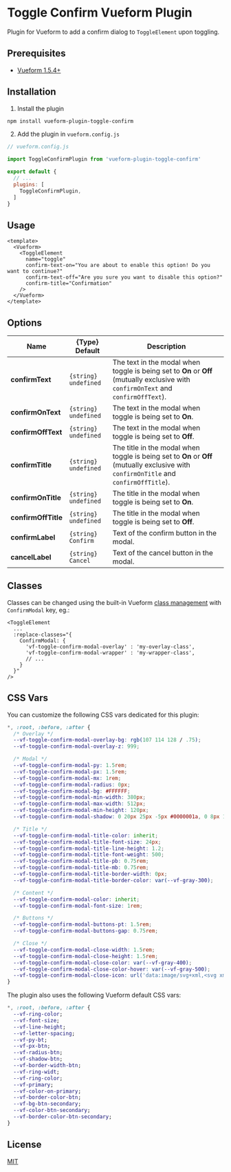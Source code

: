 # Toggle Confirm Vueform Plugin

Plugin for Vueform to add a confirm dialog to `ToggleElement` upon toggling.

## Prerequisites

- [Vueform 1.5.4+](https://github.com/vueform/vueform)

## Installation

1. Install the plugin

```bash
npm install vueform-plugin-toggle-confirm
```

2. Add the plugin in `vueform.config.js`

```js
// vueform.config.js

import ToggleConfirmPlugin from 'vueform-plugin-toggle-confirm'

export default {
  // ...
  plugins: [
    ToggleConfirmPlugin,
  ]
}

```

## Usage

```vue
<template>
  <Vueform>
    <ToggleElement
      name="toggle"
      confirm-text-on="You are about to enable this option! Do you want to continue?"
      confirm-text-off="Are you sure you want to disable this option?"
      confirm-title="Confirmation"
    />
  </Vueform>
</template>
```

## Options

| Name | {Type} Default | Description |
| --- | --- | --- |
| **confirmText** | `{string} undefined` | The text in the modal when toggle is being set to **On** or **Off** (mutually exclusive with `confirmOnText` and `confirmOffText`). |
| **confirmOnText** | `{string} undefined` | The text in the modal when toggle is being set to **On**. |
| **confirmOffText** | `{string} undefined` | The text in the modal when toggle is being set to **Off**. |
| **confirmTitle** | `{string} undefined` | The title in the modal when toggle is being set to **On** or **Off** (mutually exclusive with `confirmOnTitle` and `confirmOffTitle`). |
| **confirmOnTitle** | `{string} undefined` | The title in the modal when toggle is being set to **On**. |
| **confirmOffTitle** | `{string} undefined` | The title in the modal when toggle is being set to **Off**. |
| **confirmLabel** | `{string} Confirm` | Text of the confirm button in the modal. |
| **cancelLabel** | `{string} Cancel` | Text of the cancel button in the modal. |

## Classes

Classes can be changed using the built-in Vueform [class management](https://vueform.com/docs/styles-and-layout#add-classes) with `ConfirmModal` key, eg.:

```vue
<ToggleElement
  ...
  :replace-classes="{
    ConfirmModal: {
      'vf-toggle-confirm-modal-overlay' : 'my-overlay-class',
      'vf-toggle-confirm-modal-wrapper' : 'my-wrapper-class',
      // ...
    }
  }"
/>
```

## CSS Vars

You can customize the following CSS vars dedicated for this plugin:

```css
*, :root, :before, :after {
  /* Overlay */
  --vf-toggle-confirm-modal-overlay-bg: rgb(107 114 128 / .75);
  --vf-toggle-confirm-modal-overlay-z: 999;

  /* Modal */
  --vf-toggle-confirm-modal-py: 1.5rem;
  --vf-toggle-confirm-modal-px: 1.5rem;
  --vf-toggle-confirm-modal-mx: 1rem;
  --vf-toggle-confirm-modal-radius: 0px;
  --vf-toggle-confirm-modal-bg: #FFFFFF;
  --vf-toggle-confirm-modal-min-width: 380px;
  --vf-toggle-confirm-modal-max-width: 512px;
  --vf-toggle-confirm-modal-min-height: 120px;
  --vf-toggle-confirm-modal-shadow: 0 20px 25px -5px #0000001a, 0 8px 10px -6px #0000001a;

  /* Title */
  --vf-toggle-confirm-modal-title-color: inherit;
  --vf-toggle-confirm-modal-title-font-size: 24px;
  --vf-toggle-confirm-modal-title-line-height: 1.2;
  --vf-toggle-confirm-modal-title-font-weight: 500;
  --vf-toggle-confirm-modal-title-pb: 0.75rem;
  --vf-toggle-confirm-modal-title-mb: 0.75rem;
  --vf-toggle-confirm-modal-title-border-width: 0px;
  --vf-toggle-confirm-modal-title-border-color: var(--vf-gray-300);

  /* Content */
  --vf-toggle-confirm-modal-color: inherit;
  --vf-toggle-confirm-modal-font-size: 1rem;

  /* Buttons */
  --vf-toggle-confirm-modal-buttons-pt: 1.5rem;
  --vf-toggle-confirm-modal-buttons-gap: 0.75rem;

  /* Close */
  --vf-toggle-confirm-modal-close-width: 1.5rem;
  --vf-toggle-confirm-modal-close-height: 1.5rem;
  --vf-toggle-confirm-modal-close-color: var(--vf-gray-400);
  --vf-toggle-confirm-modal-close-color-hover: var(--vf-gray-500);
  --vf-toggle-confirm-modal-close-icon: url('data:image/svg+xml,<svg xmlns="http://www.w3.org/2000/svg" viewBox="0 0 320 512"><path d="M193.94 256L296.5 153.44l21.15-21.15c3.12-3.12 3.12-8.19 0-11.31l-22.63-22.63c-3.12-3.12-8.19-3.12-11.31 0L160 222.06 36.29 98.34c-3.12-3.12-8.19-3.12-11.31 0L2.34 120.97c-3.12 3.12-3.12 8.19 0 11.31L126.06 256 2.34 379.71c-3.12 3.12-3.12 8.19 0 11.31l22.63 22.63c3.12 3.12 8.19 3.12 11.31 0L160 289.94 262.56 392.5l21.15 21.15c3.12 3.12 8.19 3.12 11.31 0l22.63-22.63c3.12-3.12 3.12-8.19 0-11.31L193.94 256z"/></svg>');
}
```

The plugin also uses the following Vueform default CSS vars:

```css
*, :root, :before, :after {
  --vf-ring-color;
  --vf-font-size;
  --vf-line-height;
  --vf-letter-spacing;
  --vf-py-bt;
  --vf-px-btn;
  --vf-radius-btn;
  --vf-shadow-btn;
  --vf-border-width-btn;
  --vf-ring-widt;
  --vf-ring-color;
  --vf-primary;
  --vf-color-on-primary;
  --vf-border-color-btn;
  --vf-bg-btn-secondary;
  --vf-color-btn-secondary;
  --vf-border-color-btn-secondary;
}
```

## License

[MIT](https://opensource.org/licenses/MIT)